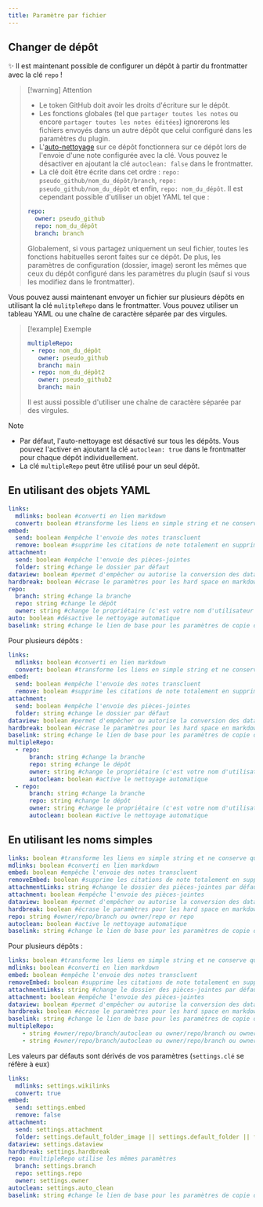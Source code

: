 ```yaml
---
title: Paramètre par fichier
---
```



## Changer de dépôt

:sparkles: Il est maintenant possible de configurer un dépôt à partir du frontmatter avec la clé `repo` !
> [!warning] Attention
> - Le token GitHub doit avoir les droits d'écriture sur le dépôt.
> - Les fonctions globales (tel que `partager toutes les notes` ou encore `partager toutes les notes éditées`) ignorerons les fichiers envoyés dans un autre dépôt que celui configuré dans les paramètres du plugin.
> - L'[auto-nettoyage](#auto-nettoyage) sur ce dépôt fonctionnera sur ce dépôt lors de l'envoie d'une note configurée avec la clé. Vous pouvez le désactiver en ajoutant la clé `autoclean: false` dans le frontmatter.
> - La clé doit être écrite dans cet ordre : `repo: pseudo_github/nom_du_dépôt/branch`, `repo: pseudo_github/nom_du_dépôt` et enfin, `repo: nom_du_dépôt`.
>  Il est cependant possible d'utiliser un objet YAML tel que : 
>  ```yaml
>  repo:
>    owner: pseudo_github
>    repo: nom_du_dépôt
>    branch: branch
>  ```
> Globalement, si vous partagez uniquement un seul fichier, toutes les fonctions habituelles seront faites sur ce dépôt.
> De plus, les paramètres de configuration (dossier, image) seront les mêmes que ceux du dépôt configuré dans les paramètres du plugin (sauf si vous les modifiez dans le frontmatter).

Vous pouvez aussi maintenant envoyer un fichier sur plusieurs dépôts en utilisant la clé `mulitpleRepo` dans le frontmatter. Vous pouvez utiliser un tableau YAML ou une chaîne de caractère séparée par des virgules.
> [!example] Exemple
> ```yaml
> multipleRepo:
>  - repo: nom_du_dépôt
>    owner: pseudo_github
>    branch: main
>  - repo: nom_du_dépôt2
>    owner: pseudo_github2
>    branch: main
> ```
> Il est aussi possible d'utiliser une chaîne de caractère séparée par des virgules.

> [!note] 
> - Par défaut, l'auto-nettoyage est désactivé sur tous les dépôts. Vous pouvez l'activer en ajoutant la clé `autoclean: true` dans le frontmatter pour chaque dépôt individuellement.
> - La clé `multipleRepo` peut être utilisé pour un seul dépôt.


## En utilisant des objets YAML

```yaml
links:
  mdlinks: boolean #converti en lien markdown
  convert: boolean #transforme les liens en simple string et ne conserve que leur texte alt ou le titre/file name (cela retire le [[]]/[]())
embed:
  send: boolean #empêche l'envoie des notes transcluent
  remove: boolean #supprime les citations de note totalement en supprimant entièrement le ![[]] ou ![]() 
attachment: 
  send: boolean #empêche l'envoie des pièces-jointes
  folder: string #change le dossier par défaut
dataview: boolean #permet d'empêcher ou autorise la conversion des dataviews queries
hardbreak: boolean #écrase le paramètres pour les hard space en markdown.
repo: 
  branch: string #change la branche
  repo: string #change le dépôt
  owner: string #change le propriétaire (c'est votre nom d'utilisateur Github)
auto: boolean #désactive le nettoyage automatique
baselink: string #change le lien de base pour les paramètres de copie de lien
```

Pour plusieurs dépôts :

```yaml
links:
  mdlinks: boolean #converti en lien markdown
  convert: boolean #transforme les liens en simple string et ne conserve que leur texte alt ou le titre/file name (cela retire le [[]]/[]())
embed:
  send: boolean #empêche l'envoie des notes transcluent
  remove: boolean #supprime les citations de note totalement en supprimant entièrement le ![[]] ou ![]() 
attachment: 
  send: boolean #empêche l'envoie des pièces-jointes
  folder: string #change le dossier par défaut
dataview: boolean #permet d'empêcher ou autorise la conversion des dataviews queries
hardbreak: boolean #écrase le paramètres pour les hard space en markdown.
baselink: string #change le lien de base pour les paramètres de copie de lien
multipleRepo: 
  - repo:
      branch: string #change la branche
      repo: string #change le dépôt
      owner: string #change le propriétaire (c'est votre nom d'utilisateur Github)
      autoclean: boolean #active le nettoyage automatique
  - repo:
      branch: string #change la branche
      repo: string #change le dépôt
      owner: string #change le propriétaire (c'est votre nom d'utilisateur Github)
      autoclean: boolean #active le nettoyage automatique
```
## En utilisant les noms simples

```yaml
links: boolean #transforme les liens en simple string et ne conserve que leur texte alt ou le titre/file name (cela retire le [[]]/[]())
mdlinks: boolean #converti en lien markdown
embed: boolean #empêche l'envoie des notes transcluent
removeEmbed: boolean #supprime les citations de note totalement en supprimant entièrement le ![[]] ou ![]()
attachmentLinks: string #change le dossier des pièces-jointes par défaut
attachment: boolean #empêche l'envoie des pièces-jointes
dataview: boolean #permet d'empêcher ou autorise la conversion des dataviews queries
hardbreak: boolean #écrase le paramètres pour les hard space en markdown.
repo: string #owner/repo/branch ou owner/repo or repo
autoclean: boolean #active le nettoyage automatique
baselink: string #change le lien de base pour les paramètres de copie de lien
```

Pour plusieurs dépôts :
```yaml
links: boolean #transforme les liens en simple string et ne conserve que leur texte alt ou le titre/file name (cela retire le [[]]/[]())
mdlinks: boolean #converti en lien markdown
embed: boolean #empêche l'envoie des notes transcluent
removeEmbed: boolean #supprime les citations de note totalement en supprimant entièrement le ![[]] ou ![]()
attachmentLinks: string #change le dossier des pièces-jointes par défaut
attachment: boolean #empêche l'envoie des pièces-jointes
dataview: boolean #permet d'empêcher ou autorise la conversion des dataviews queries
hardbreak: boolean #écrase le paramètres pour les hard space en markdown.
baselink: string #change le lien de base pour les paramètres de copie de lien
multipleRepo:
    - string #owner/repo/branch/autoclean ou owner/repo/branch ou owner/repo ou repo
    - string #owner/repo/branch/autoclean ou owner/repo/branch ou owner/repo ou repo
```

Les valeurs par défauts sont dérivés de vos paramètres (`settings.clé` se réfère à eux)

```yaml
links:
  mdlinks: settings.wikilinks
  convert: true
embed: 
  send: settings.embed
  remove: false
attachment:
  send: settings.attachment
  folder: settings.default_folder_image || settings.default_folder || filepath
dataview: settings.dataview
hardbreak: settings.hardbreak
repo: #multipleRepo utilise les mêmes paramètres
  branch: settings.branch
  repo: settings.repo
  owner: settings.owner
autoclean: settings.auto_clean
baselink: string #change le lien de base pour les paramètres de copie de lien
```

